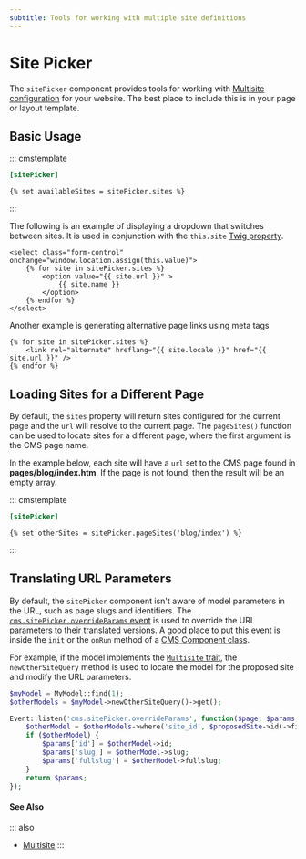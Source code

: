 ```yaml
---
subtitle: Tools for working with multiple site definitions
---
```

# Site Picker

The `sitePicker` component provides tools for working with [Multisite configuration](../resources/multisite.md) for your website. The best place to include this is in your page or layout template.

## Basic Usage

::: cmstemplate
```ini
[sitePicker]
```
```twig
{% set availableSites = sitePicker.sites %}
```
:::

The following is an example of displaying a dropdown that switches between sites. It is used in conjunction with the `this.site` [Twig property](../../markup/property/this-site.md).

```twig
<select class="form-control" onchange="window.location.assign(this.value)">
    {% for site in sitePicker.sites %}
        <option value="{{ site.url }}" >
            {{ site.name }}
        </option>
    {% endfor %}
</select>
```

Another example is generating alternative page links using meta tags

```twig
{% for site in sitePicker.sites %}
    <link rel="alternate" hreflang="{{ site.locale }}" href="{{ site.url }}" />
{% endfor %}
```

## Loading Sites for a Different Page

By default, the `sites` property will return sites configured for the current page and the `url` will resolve to the current page. The `pageSites()` function can be used to locate sites for a different page, where the first argument is the CMS page name.

In the example below, each site will have a `url` set to the CMS page found in **pages/blog/index.htm**. If the page is not found, then the result will be an empty array.

::: cmstemplate
```ini
[sitePicker]
```
```twig
{% set otherSites = sitePicker.pageSites('blog/index') %}
```
:::

## Translating URL Parameters

By default, the `sitePicker` component isn't aware of model parameters in the URL, such as page slugs and identifiers. The [`cms.sitePicker.overrideParams` event](../../extend/services/event.md) is used to override the URL parameters to their translated versions. A good place to put this event is inside the `init` or the `onRun` method of a [CMS Component class](../../extend/cms-components.md).

For example, if the model implements the [`Multisite` trait](../../extend/database/traits.md), the `newOtherSiteQuery` method is used to locate the model for the proposed site and modify the URL parameters.

```php
$myModel = MyModel::find(1);
$otherModels = $myModel->newOtherSiteQuery()->get();

Event::listen('cms.sitePicker.overrideParams', function($page, $params, $currentSite, $proposedSite) use ($otherModels) {
    $otherModel = $otherModels->where('site_id', $proposedSite->id)->first();
    if ($otherModel) {
        $params['id'] = $otherModel->id;
        $params['slug'] = $otherModel->slug;
        $params['fullslug'] = $otherModel->fullslug;
    }
    return $params;
});
```

#### See Also

::: also
* [Multisite](../resources/multisite.md)
:::

